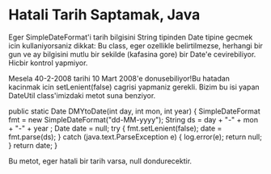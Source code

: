 # Hatali Tarih Saptamak, Java

Eger SimpleDateFormat'i tarih bilgisini String tipinden Date tipine
gecmek icin kullaniyorsaniz dikkat: Bu class, eger ozellikle
belirtilmezse, herhangi bir gun ve ay bilgisini mutlu bir sekilde
(kafasina gore) bir Date'e cevirebiliyor. Hicbir kontrol
yapmiyor.

Mesela 40-2-2008 tarihi 10 Mart 2008'e donusebiliyor!Bu hatadan
kacinmak icin setLenient(false) cagrisi yapmaniz gerekli. Bizim bu isi
yapan DateUtil class'imizdaki metot suna benziyor.

public static Date DMYtoDate(int day, int mon, int year)
{
  SimpleDateFormat fmt = new SimpleDateFormat("dd-MM-yyyy");
  String ds = day + "-" + mon + "-" + year ;
  Date date = null;
  try {
    fmt.setLenient(false); date = fmt.parse(ds);
  } catch (java.text.ParseException e) {
     log.error(e); return null;
  }
 return date;
}

Bu metot, eger hatali bir tarih varsa, null dondurecektir.




